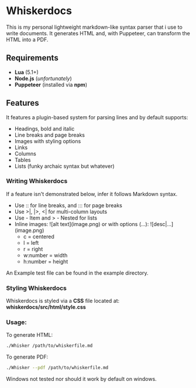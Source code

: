 # Whiskerdocs
This is my personal lightweight markdown-like syntax parser that i use to write documents.
It generates HTML and, with Puppeteer, can transform the HTML into a PDF.

## Requirements
- **Lua** (5.1+)
- **Node.js** (*unfortunately*)
- **Puppeteer** (installed via **npm**)

## Features
It features a plugin-based system for parsing lines and by default
supports:
- Headings, bold and italic
- Line breaks and page breaks
- Images with styling options
- Links
- Columns
- Tables
- Lists (funky archaic syntax but whatever)

### Writing Whiskerdocs
If a feature isn't demonstrated below, infer it follows Markdown syntax.
- Use :: for line breaks, and ::: for page breaks
- Use >|, |>, <| for multi-column layouts
- Use - Item and > - Nested for lists
- Inline images: \!\[alt text\](image.png) or with options (...): \!\[desc|...\](image.png)
  - c = centered
  - l = left
  - r = right
  - w:number = width
  - h:number = height

An Example test file can be found in the example directory.

### Styling Whiskerdocs
Whiskerdocs is styled via a **CSS** file located at:
**whiskerdocs/src/html/style.css**


### Usage:

To generate HTML:
```sh
./Whisker /path/to/whiskerfile.md
```

To generate PDF:
```sh
./Whisker --pdf /path/to/whiskerfile.md
```

Windows not tested nor should it work by default on windows.
